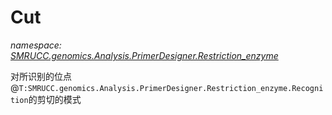 ﻿# Cut
_namespace: [SMRUCC.genomics.Analysis.PrimerDesigner.Restriction_enzyme](./index.md)_

对所识别的位点@``T:SMRUCC.genomics.Analysis.PrimerDesigner.Restriction_enzyme.Recognition``的剪切的模式




